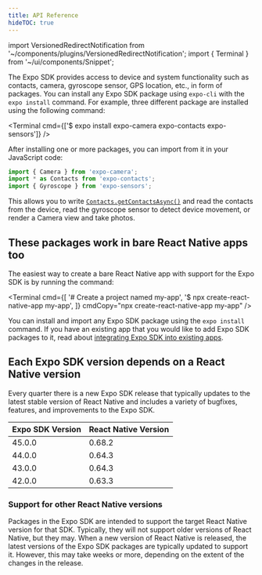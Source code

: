 ```yaml
---
title: API Reference
hideTOC: true
---
```


import VersionedRedirectNotification from '~/components/plugins/VersionedRedirectNotification';
import { Terminal } from '~/ui/components/Snippet';

<VersionedRedirectNotification />

The Expo SDK provides access to device and system functionality such as contacts, camera, gyroscope sensor, GPS location, etc., in form of packages. You can install any Expo SDK package using `expo-cli` with the `expo install` command. For example, three different package are installed using the following command:

<Terminal cmd={['$ expo install expo-camera expo-contacts expo-sensors']} />

After installing one or more packages, you can import from it in your JavaScript code:

```javascript
import { Camera } from 'expo-camera';
import * as Contacts from 'expo-contacts';
import { Gyroscope } from 'expo-sensors';
```

This allows you to write [`Contacts.getContactsAsync()`](sdk/contacts#contactsgetcontactsasynccontactquery) and read the contacts from the device, read the gyroscope sensor to detect device movement, or render a Camera view and take photos.

## These packages work in bare React Native apps too

The easiest way to create a bare React Native app with support for the Expo SDK is by running the command:

<Terminal cmd={[
'# Create a project named my-app',
'$ npx create-react-native-app my-app',
]} cmdCopy="npx create-react-native-app my-app" />

You can install and import any Expo SDK package using the `expo install` command. If you have an existing app that you would like to add Expo SDK packages to it, read about [integrating Expo SDK into existing apps](/bare/existing-apps).

## Each Expo SDK version depends on a React Native version

Every quarter there is a new Expo SDK release that typically updates to the latest stable version of React Native and includes a variety of bugfixes, features, and improvements to the Expo SDK.

| Expo SDK Version | React Native Version |
| ---------------- | -------------------- |
| 45.0.0           | 0.68.2               |
| 44.0.0           | 0.64.3               |
| 43.0.0           | 0.64.3               |
| 42.0.0           | 0.63.3               |

### Support for other React Native versions

Packages in the Expo SDK are intended to support the target React Native version for that SDK. Typically, they will not support older versions of React Native, but they may. When a new version of React Native is released, the latest versions of the Expo SDK packages are typically updated to support it. However, this may take weeks or more, depending on the extent of the changes in the release.
